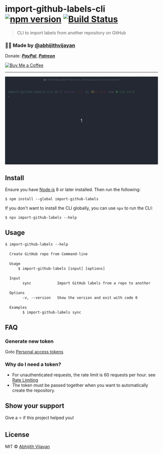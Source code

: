 # import-github-labels-cli [![npm version](https://img.shields.io/npm/v/import-github-labels)](https://www.npmjs.com/package/import-github-labels) [![Build Status](https://travis-ci.com/abhijithvijayan/import-github-labels-cli.svg?branch=master)](https://travis-ci.com/abhijithvijayan/import-github-labels-cli)

> CLI to import labels from another repository on GitHub

<h3>🙋‍♂️ Made by <a href="https://twitter.com/_abhijithv">@abhijithvijayan</a></h3>
<p>
  Donate:
  <a href="https://www.paypal.me/iamabhijithvijayan" target='_blank'><i><b>PayPal</b></i></a>,
  <a href="https://www.patreon.com/abhijithvijayan" target='_blank'><i><b>Patreon</b></i></a>
</p>
<p>
  <a href='https://www.buymeacoffee.com/abhijithvijayan' target='_blank'>
    <img height='36' style='border:0px;height:36px;' src='https://bmc-cdn.nyc3.digitaloceanspaces.com/BMC-button-images/custom_images/orange_img.png' border='0' alt='Buy Me a Coffee' />
  </a>
</p>
<hr />
<img src="demo.gif" width="752">

## Install

Ensure you have [Node.js](https://nodejs.org) 8 or later installed. Then run the following:

```
$ npm install --global import-github-labels
```

If you don't want to install the CLI globally, you can use `npx` to run the CLI:

```
$ npx import-github-labels --help
```

## Usage

```
$ import-github-labels --help

  Create GitHub repo from Command-line

  Usage
	  $ import-github-labels [input] [options]

  Input
		sync		    Import GitHub labels from a repo to another
  
  Options
		-v, --version   Show the version and exit with code 0

  Examples
		$ import-github-labels sync
```

## FAQ

### Generate new token

Goto [Personal access tokens](https://github.com/settings/tokens)

### Why do I need a token?

- For unauthenticated requests, the rate limit is 60 requests per
  hour.
  see [Rate Limiting](https://developer.github.com/v3/#rate-limiting)
- The token must be passed together when you want to automatically
  create the repository.

## Show your support

Give a ⭐️ if this project helped you!

## License

MIT © [Abhijith Vijayan](https://abhijithvijayan.in)
